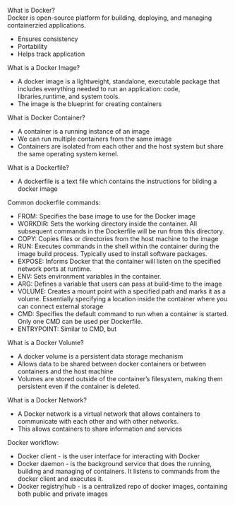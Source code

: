 What is Docker? <br>
Docker is open-source platform for building, deploying, and managing containerzied applications.
- Ensures consistency
- Portability
- Helps track application 

What is a Docker Image?
- A docker image is a lightweight, standalone, executable package that includes everything needed to run an application: code, libraries,runtime, and system tools.
- The image is the blueprint for creating containers

What is Docker Container?
- A container is a running instance of an image
- We can run multiple containers from the same image
- Containers are isolated from each other and the host system but share the same operating system kernel.

What is a Dockerfile?
- A dockerfile is a text file which contains the instructions for bilding a docker image

Common dockerfile commands:
- FROM: Specifies the base image to use for the Docker image
- WORKDIR: Sets the working directory inside the container. All subsequent commands in the Dockerfile will be run from this directory.
- COPY: Copies files or directories from the host machine to the image
- RUN: Executes commands in the shell within the container during the image build process. Typically used to install software packages.
- EXPOSE: Informs Docker that the container will listen on the specified network ports at runtime.
- ENV: Sets environment variables in the container.
- ARG: Defines a variable that users can pass at build-time to the image 
- VOLUME: Creates a mount point with a specified path and marks it as a volume. Essentially specifying a location inside the container where you can connect external storage
- CMD: Specifies the default command to run when a container is started. Only one CMD can be used per Dockerfile.
- ENTRYPOINT: Similar to CMD, but 

What is a Docker Volume?
- A docker volume is a persistent data storage mechanism
- Allows data to be shared between docker containers or between containers and the host machine
- Volumes are stored outside of the container’s filesystem, making them persistent even if the container is deleted.

What is a Docker Network?
- A Docker network is a virtual network that allows containers to communicate with each other and with other networks.
- This allows containers to share information and services 

Docker workflow:
- Docker client - is the user interface for interacting with Docker
- Docker daemon - is the background service that does the running, building and managing of containers. It listens to commands from the docker client and executes it.
- Docker registry/hub - is a centralized repo of docker images, containing both public and private images